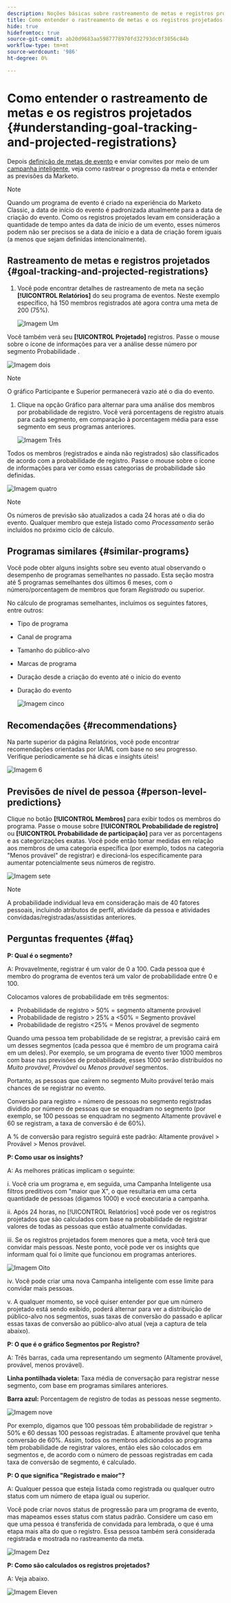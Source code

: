 ```yaml
---
description: Noções básicas sobre rastreamento de metas e registros projetados - Documentos do Marketo - Documentação do produto
title: Como entender o rastreamento de metas e os registros projetados
hide: true
hidefromtoc: true
source-git-commit: ab20d9683aa5987778970fd32793dc0f3056c84b
workflow-type: tm+mt
source-wordcount: '986'
ht-degree: 0%

---
```


# Como entender o rastreamento de metas e os registros projetados {#understanding-goal-tracking-and-projected-registrations}

Depois [definição de metas de evento](/help/marketo/product-docs/marketo-sky/setting-event-goals.md) e enviar convites por meio de um [campanha inteligente](/help/sky/create-a-smart-campaign.md), veja como rastrear o progresso da meta e entender as previsões da Marketo.

>[!NOTE]
>
>Quando um programa de evento é criado na experiência do Marketo Classic, a data de início do evento é padronizada atualmente para a data de criação do evento. Como os registros projetados levam em consideração a quantidade de tempo antes da data de início de um evento, esses números podem não ser precisos se a data de início e a data de criação forem iguais (a menos que sejam definidas intencionalmente).

## Rastreamento de metas e registros projetados {#goal-tracking-and-projected-registrations}

1. Você pode encontrar detalhes de rastreamento de meta na seção **[!UICONTROL Relatórios]** do seu programa de eventos. Neste exemplo específico, há 150 membros registrados até agora contra uma meta de 200 (75%).

   ![Imagem Um](assets/understanding-goal-tracking-and-projected-registrations-1.png)

Você também verá seu **[!UICONTROL Projetado]** registros. Passe o mouse sobre o ícone de informações para ver a análise desse número por segmento Probabilidade .

![Imagem dois](assets/understanding-goal-tracking-and-projected-registrations-2.png)

>[!NOTE]
>
>O gráfico Participante e Superior permanecerá vazio até o dia do evento.

1. Clique na opção Gráfico para alternar para uma análise dos membros por probabilidade de registro. Você verá porcentagens de registro atuais para cada segmento, em comparação à porcentagem média para esse segmento em seus programas anteriores.

   ![Imagem Três](assets/understanding-goal-tracking-and-projected-registrations-3.png)

Todos os membros (registrados e ainda não registrados) são classificados de acordo com a probabilidade de registro. Passe o mouse sobre o ícone de informações para ver como essas categorias de probabilidade são definidas.

![Imagem quatro](assets/understanding-goal-tracking-and-projected-registrations-4.png)

>[!NOTE]
>
>Os números de previsão são atualizados a cada 24 horas até o dia do evento. Qualquer membro que esteja listado como _Processamento_ serão incluídos no próximo ciclo de cálculo.

## Programas similares {#similar-programs}

Você pode obter alguns insights sobre seu evento atual observando o desempenho de programas semelhantes no passado. Esta seção mostra até 5 programas semelhantes dos últimos 6 meses, com o número/porcentagem de membros que foram _Registrado_ ou superior.

No cálculo de programas semelhantes, incluímos os seguintes fatores, entre outros:

* Tipo de programa
* Canal de programa
* Tamanho do público-alvo
* Marcas de programa
* Duração desde a criação do evento até o início do evento
* Duração do evento

   ![Imagem cinco](assets/understanding-goal-tracking-and-projected-registrations-5.png)

## Recomendações {#recommendations}

Na parte superior da página Relatórios, você pode encontrar recomendações orientadas por IA/ML com base no seu progresso. Verifique periodicamente se há dicas e insights úteis!

![Imagem 6](assets/understanding-goal-tracking-and-projected-registrations-6.png)

## Previsões de nível de pessoa {#person-level-predictions}

Clique no botão **[!UICONTROL Membros]** para exibir todos os membros do programa. Passe o mouse sobre **[!UICONTROL Probabilidade de registro]** ou **[!UICONTROL Probabilidade de participação]** para ver as porcentagens e as categorizações exatas. Você pode então tomar medidas em relação aos membros de uma categoria específica (por exemplo, todos na categoria &quot;Menos provável&quot; de registrar) e direcioná-los especificamente para aumentar potencialmente seus números de registro.

![Imagem sete](assets/understanding-goal-tracking-and-projected-registrations-7.png)

>[!NOTE]
>
>A probabilidade individual leva em consideração mais de 40 fatores pessoais, incluindo atributos de perfil, atividade da pessoa e atividades convidadas/registradas/assistidas anteriores.

## Perguntas frequentes {#faq}

**P: Qual é o segmento?**

A: Provavelmente, registrar é um valor de 0 a 100. Cada pessoa que é membro do programa de eventos terá um valor de probabilidade entre 0 e 100.

Colocamos valores de probabilidade em três segmentos:

* Probabilidade de registro > 50% = segmento altamente provável
* Probabilidade de registro > 25% a &lt;50% = Segmento provável
* Probabilidade de registro &lt;25% = Menos provável de segmento

Quando uma pessoa tem probabilidade de se registrar, a previsão cairá em um desses segmentos (cada pessoa que é membro de um programa cairá em um deles). Por exemplo, se um programa de evento tiver 1000 membros com base nas previsões de probabilidade, esses 1000 serão distribuídos no _Muito provável_, _Provável_ ou _Menos provável_ segmentos.

Portanto, as pessoas que caírem no segmento Muito provável terão mais chances de se registrar no evento.

Conversão para registro = número de pessoas no segmento registradas dividido por número de pessoas que se enquadram no segmento (por exemplo, se 100 pessoas se enquadram no segmento Altamente provável e 60 se registram, a taxa de conversão é de 60%).

A % de conversão para registro seguirá este padrão: Altamente provável > Provável > Menos provável.

**P: Como usar os insights?**

A: As melhores práticas implicam o seguinte:

i. Você cria um programa e, em seguida, uma Campanha Inteligente usa filtros preditivos com &quot;maior que X&quot;, o que resultaria em uma certa quantidade de pessoas (digamos 1000) e você executaria a campanha.

ii. Após 24 horas, no [!UICONTROL Relatórios] você pode ver os registros projetados que são calculados com base na probabilidade de registrar valores de todas as pessoas que estão atualmente convidadas.

iii. Se os registros projetados forem menores que a meta, você terá que convidar mais pessoas. Neste ponto, você pode ver os insights que informam qual foi o limite que funcionou em programas anteriores.

![Imagem Oito](assets/understanding-goal-tracking-and-projected-registrations-8.png)

iv. Você pode criar uma nova Campanha inteligente com esse limite para convidar mais pessoas.

v. A qualquer momento, se você quiser entender por que um número projetado está sendo exibido, poderá alternar para ver a distribuição de público-alvo nos segmentos, suas taxas de conversão do passado e aplicar essas taxas de conversão ao público-alvo atual (veja a captura de tela abaixo).

**P: O que é o gráfico Segmentos por Registro?**

A: Três barras, cada uma representando um segmento (Altamente provável, provável, menos provável).

**Linha pontilhada violeta:** Taxa média de conversação para registrar nesse segmento, com base em programas similares anteriores.

**Barra azul:** Porcentagem de registro de todas as pessoas nesse segmento.

![Imagem nove](assets/understanding-goal-tracking-and-projected-registrations-9.png)

Por exemplo, digamos que 100 pessoas têm probabilidade de registrar > 50% e 60 dessas 100 pessoas registradas. É altamente provável que tenha conversão de 60%. Assim, todos os membros adicionados ao programa têm probabilidade de registrar valores, então eles são colocados em segmentos e, de acordo com o número de pessoas registradas em cada taxa de conversão de segmento, é calculado.

**P: O que significa &quot;Registrado e maior&quot;?**

A: Qualquer pessoa que esteja listada como registrada ou qualquer outro status com um número de etapa igual ou superior.

Você pode criar novos status de progressão para um programa de evento, mas mapeamos esses status com status padrão. Considere um caso em que uma pessoa é transferida de convidada para lembrada, o que é uma etapa mais alta do que o registro. Essa pessoa também será considerada registrada e mostrada no rastreamento da meta.

![Imagem Dez](assets/understanding-goal-tracking-and-projected-registrations-10.png)

**P: Como são calculados os registros projetados?**

A: Veja abaixo.

![Imagem Eleven](assets/understanding-goal-tracking-and-projected-registrations-11.png)
